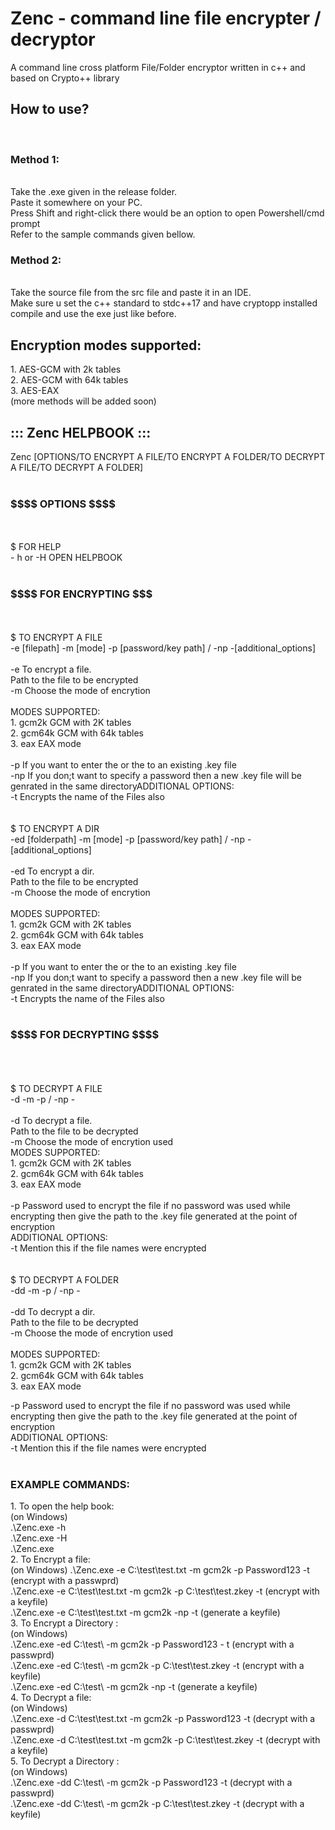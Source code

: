 <h1>Zenc - command line file encrypter / decryptor</h1>
A command line cross platform File/Folder encryptor written in c++ and based on Crypto++ library 

<h2>How to use?</h2> <br>
<h3>Method 1:</h3> <br>
        Take the .exe given in the release folder.<br>
        Paste it somewhere on your PC.<br>
        Press Shift and right-click there would be an option to open Powershell/cmd prompt<br>
        Refer to the sample commands given bellow.<br>
<h3>Method 2:</h3> <br>
        Take the source file from the src file and paste it in an IDE.<br>
        Make sure u set the c++ standard to stdc++17 and have cryptopp installed
        compile and use the exe just like before.<br>

<h2>Encryption modes supported:</h2>
1.  AES-GCM with 2k tables<br>
2.  AES-GCM with 64k tables<br>
3.  AES-EAX<br>
(more methods will be added soon)<br>

<h2>::: Zenc HELPBOOK :::<br></h2>
Zenc [OPTIONS/TO ENCRYPT A FILE/TO ENCRYPT A FOLDER/TO DECRYPT A FILE/TO DECRYPT A FOLDER]<br>
<br>
<h3>$$$$ OPTIONS $$$$</h3><br>
<br>
$ FOR HELP<br>
- h or -H       OPEN HELPBOOK<br>
<br>
<h3>$$$$ FOR ENCRYPTING $$$</h3><br>
<br>
$ TO ENCRYPT A FILE<br>
-e [filepath] -m [mode] -p [password/key path] / -np -[additional_options]<br>
<br>
-e              To encrypt a file.<br>
<filepath>      Path to the file to be encrypted<br>
-m              Choose the mode of encrytion<br>
<br>
MODES SUPPORTED:<br>
        1. gcm2k        GCM with 2K tables<br>
        2. gcm64k       GCM with 64k tables<br>
        3. eax          EAX mode<br>
<br>
-p              If you want to enter the <password> or the <path> to an existing .key file<br>
-np             If you don;t want to specify a password then a new .key file will be genrated in the same directoryADDITIONAL OPTIONS:<br>
-t              Encrypts the name of the Files also<br>
<br>
<br>
$ TO ENCRYPT A DIR<br>
-ed [folderpath] -m [mode] -p [password/key path] / -np -[additional_options]<br>
<br>
-ed             To encrypt a dir.<br>
<folderpath>    Path to the file to be encrypted<br>
-m              Choose the mode of encrytion<br>
<br>
MODES SUPPORTED:<br>
        1. gcm2k        GCM with 2K tables<br>
        2. gcm64k       GCM with 64k tables<br>
        3. eax          EAX mode<br>
<br>
-p              If you want to enter the <password> or the <path> to an existing .key file<br>
-np             If you don;t want to specify a password then a new .key file will be genrated in the same directoryADDITIONAL OPTIONS:<br>
-t              Encrypts the name of the Files also<br>
<br>
<h3>$$$$ FOR DECRYPTING $$$$</h3><br>
<br>
<br>
$ TO DECRYPT A FILE<br>
-d <filepath> -m <mode> -p <password/key path> / -np -<additional_options><br>
<br>
-d              To decrypt a file.<br>
<filepath>      Path to the file to be decrypted<br>
-m              Choose the mode of encrytion used
<br>
MODES SUPPORTED:<br>
        1. gcm2k        GCM with 2K tables<br>
        2. gcm64k       GCM with 64k tables<br>
        3. eax          EAX mode<br>
<br>
-p              Password used to encrypt the file if no password was used while encrypting then give the path to the .key file generated at the point of encryption<br>
ADDITIONAL OPTIONS:<br>
-t              Mention this if the file names were encrypted<br>
<br>
<br>
$ TO DECRYPT A FOLDER<br>
-dd <folderpath> -m <mode> -p <password/key path> / -np -<additional_options><br>
<br>
-dd             To decrypt a dir.<br>
<folderpath>    Path to the file to be decrypted<br>
-m              Choose the mode of encrytion used<br>
<br>
MODES SUPPORTED:<br>
        1. gcm2k        GCM with 2K tables<br>
        2. gcm64k       GCM with 64k tables<br>
        3. eax          EAX mode<br>

-p              Password used to encrypt the file if no password was used while encrypting then give the path to the .key file generated at the point of encryption<br>
ADDITIONAL OPTIONS:<br>
-t              Mention this if the file names were encrypted<br>
<br>

<h3>EXAMPLE COMMANDS:<br></h3>
1. To open the help book:<br>
    (on Windows)<br>
    .\Zenc.exe -h<br>
    .\Zenc.exe -H<br>
    .\Zenc.exe<br>
2. To Encrypt a file:<br>
    (on Windows)
    .\Zenc.exe -e C:\test\test.txt -m gcm2k -p Password123 -t (encrypt with a passwprd)<br>
    .\Zenc.exe -e C:\test\test.txt -m gcm2k -p C:\test\test.zkey -t (encrypt with a keyfile)<br>
    .\Zenc.exe -e C:\test\test.txt -m gcm2k -np -t (generate a keyfile)<br>
3. To Encrypt a Directory :<br>
    (on Windows)<br>
    .\Zenc.exe -ed C:\test\ -m gcm2k -p Password123 - t (encrypt with a passwprd)<br>
    .\Zenc.exe -ed C:\test\ -m gcm2k -p C:\test\test.zkey -t (encrypt with a keyfile)<br>
    .\Zenc.exe -ed C:\test\ -m gcm2k -np -t (generate a keyfile)<br>
4. To Decrypt a file:<br>
    (on Windows)<br>
    .\Zenc.exe -d C:\test\test.txt -m gcm2k -p Password123 -t (decrypt with a passwprd)<br>
    .\Zenc.exe -d C:\test\test.txt -m gcm2k -p C:\test\test.zkey -t (decrypt with a keyfile)<br>
5. To Decrypt a Directory :<br>
    (on Windows)<br>
    .\Zenc.exe -dd C:\test\ -m gcm2k -p Password123 -t (decrypt with a passwprd)<br>
    .\Zenc.exe -dd C:\test\ -m gcm2k -p C:\test\test.zkey -t (decrypt with a keyfile)<br>
  
